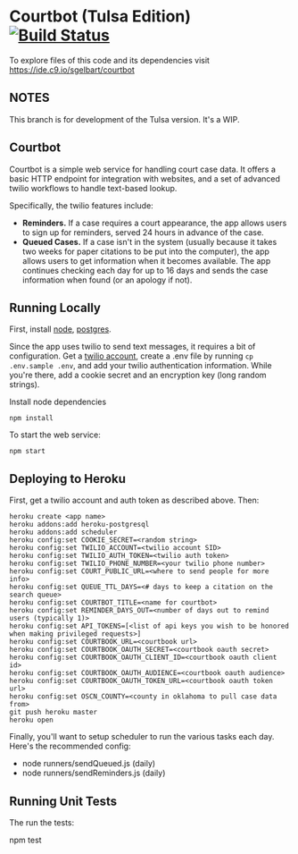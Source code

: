 # Courtbot (Tulsa Edition) [![Build Status](https://travis-ci.org/codefortulsa/courtbot.svg?branch=master)](https://travis-ci.org/codefortulsa/courtbot)

To explore files of this code and its dependencies visit https://ide.c9.io/sgelbart/courtbot

## NOTES

This branch is for development of the Tulsa version. It's a WIP.


## Courtbot
Courtbot is a simple web service for handling court case data. It offers a basic HTTP endpoint for integration with websites, and a set of advanced twilio workflows to handle text-based lookup.

Specifically, the twilio features include:

- **Reminders.** If a case requires a court appearance, the app allows users to sign up for reminders, served 24 hours in advance of the case.
- **Queued Cases.** If a case isn't in the system (usually because it takes two weeks for paper citations to be put into the computer), the app allows users to get information when it becomes available. The app continues checking each day for up to 16 days and sends the case information when found (or an apology if not).

## Running Locally

First, install [node](https://github.com/codeforamerica/howto/blob/master/Node.js.md), [postgres](https://github.com/codeforamerica/howto/blob/master/PostgreSQL.md).

Since the app uses twilio to send text messages, it requires a bit of configuration. Get a [twilio account](http://www.twilio.com/), create a .env file by running `cp .env.sample .env`, and add your twilio authentication information. While you're there, add a cookie secret and an encryption key (long random strings).

Install node dependencies

```console
npm install
```

To start the web service:

```console
npm start
```

## Deploying to Heroku

First, get a twilio account and auth token as described above. Then:

```console
heroku create <app name>
heroku addons:add heroku-postgresql
heroku addons:add scheduler
heroku config:set COOKIE_SECRET=<random string>
heroku config:set TWILIO_ACCOUNT=<twilio account SID>
heroku config:set TWILIO_AUTH_TOKEN=<twilio auth token>
heroku config:set TWILIO_PHONE_NUMBER=<your twilio phone number>
heroku config:set COURT_PUBLIC_URL=<where to send people for more info>
heroku config:set QUEUE_TTL_DAYS=<# days to keep a citation on the search queue>
heroku config:set COURTBOT_TITLE=<name for courtbot>
heroku config:set REMINDER_DAYS_OUT=<number of days out to remind users (typically 1)>
heroku config:set API_TOKENS=[<list of api keys you wish to be honored when making privileged requests>]
heroku config:set COURTBOOK_URL=<courtbook url>
heroku config:set COURTBOOK_OAUTH_SECRET=<courtbook oauth secret>
heroku config:set COURTBOOK_OAUTH_CLIENT_ID=<courtbook oauth client id>
heroku config:set COURTBOOK_OAUTH_AUDIENCE=<courtbook oauth audience>
heroku config:set COURTBOOK_OAUTH_TOKEN_URL=<courtbook oauth token url>
heroku config:set OSCN_COUNTY=<county in oklahoma to pull case data from>
git push heroku master
heroku open
```

Finally, you'll want to setup scheduler to run the various tasks each day. Here's the recommended config:

* node runners/sendQueued.js (daily)
* node runners/sendReminders.js (daily)

## Running Unit Tests

The run the tests:

npm test
